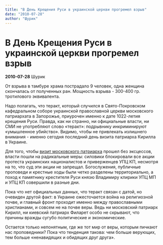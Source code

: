 ```yaml
---
title: "В День Крещения Руси в украинской церкви прогремел взрыв"
date: "2010-07-28"
author: "Шурик"
---
```


# В День Крещения Руси в украинской церкви прогремел взрыв

**2010-07-28** Шурик

От взрыва в тамбуре храма пострадало 9 человек, одна женщина скончалась от полученных ран. Мощность взрыва - 300-400 гр. тротилового эквивалента.

Надо полагать, что теракт, который случился в Свято-Покровском кафедральном соборе украинской православной церкви московского патриархата в Запорожье, приурочен именно к дате 1022-летия крещения Руси. Правда, как ни странно, ни официальные власти, ни СМИ не употребляют слово «теракт»: подрывнику инкриминируют «умышленное убийство». Видимо, чтобы не привлекать излишнего внимания - именно сегодня последний день визита патриарха Кирилла в Украине.

Для того, чтобы [визит московского патриарха](/2550.md) прошел без эксцессов, власти пошли на радикальные меры: силовики блокировали все акции протеста украинских националистов и приверженцев УПЦ КП, несмотря на то, что суд эти акции не запрещал. Богослужения, публичные проповеди и крестные ходы были четко разделены территориально, а поход к памятнику крестителя Руси князю Владимиру клирики УПЦ МП и УПЦ КП совершили в разные дни.

Пока что нет официальных данных, что теракт связан с датой, но очевиден другой факт: в Украине ожесточается война на религиозной почве, и главный фронт проходит именно между православными христианами, и совсем не на почве веры. Ведь ни московский патриарх Кирилл, ни киевский патриарх Филарет особо не скрывают, что причины вражды сугубо политические и экономические.

Остается только непонятным, где же тот мир от веры, которым пичкают нас проповедники? Пока что тенденция такова: чем больше верующих, тем больше «ненавидящих и обидящих друг друга».